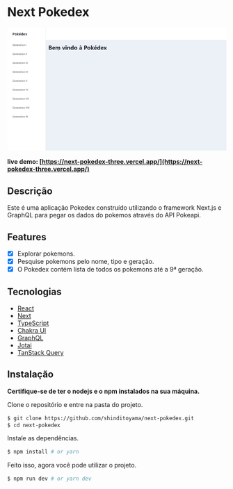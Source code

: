 # Next Pokedex

![screenshot](https://raw.githubusercontent.com/shinditoyama/next-pokedex/main/public/assets/pokedex.gif)

**live demo: [https://next-pokedex-three.vercel.app/](https://next-pokedex-three.vercel.app/)**

## Descrição

Este é uma aplicação Pokedex construído utilizando o framework Next.js e GraphQL para pegar os dados do pokemos através do API Pokeapi.

## Features

- [x] Explorar pokemons.
- [x] Pesquise pokemons pelo nome, tipo e geração.
- [x] O Pokedex contém lista de todos os pokemons até a 9ª geração.

## Tecnologias

- [React](https://react.dev/)
- [Next](https://nextjs.org/)
- [TypeScript](https://www.typescriptlang.org/)
- [Chakra UI](https://chakra-ui.com/)
- [GraphQL](https://graphql.org/)
- [Jotai](https://jotai.org/)
- [TanStack Query](https://tanstack.com/query/latest)

## Instalação

**Certifique-se de ter o nodejs e o npm instalados na sua máquina.**

Clone o repositório e entre na pasta do projeto.

```
$ git clone https://github.com/shinditoyama/next-pokedex.git
$ cd next-pokedex
```

Instale as dependências.

```bash
$ npm install # or yarn
```

Feito isso, agora você pode utilizar o projeto.

```bash
$ npm run dev # or yarn dev
```
